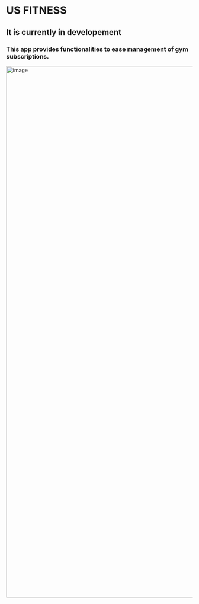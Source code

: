 # US FITNESS 
## It is currently in developement
### This app provides functionalities to ease management of gym subscriptions.

<img width="1435" alt="image" src="https://github.com/alltimenoob/US-Fitness/assets/54467382/60f8069f-8fa4-4cb3-a9df-0fcc198f0034">

